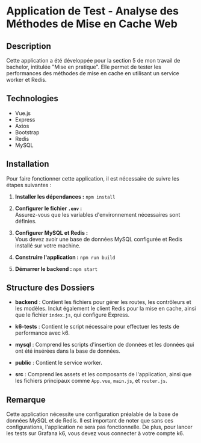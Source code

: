 # Application de Test - Analyse des Méthodes de Mise en Cache Web

## Description
Cette application a été développée pour la section 5 de mon travail de bachelor, intitulée "Mise en pratique". Elle permet de tester les performances des méthodes de mise en cache en utilisant un service worker et Redis.

## Technologies
- Vue.js
- Express
- Axios
- Bootstrap
- Redis
- MySQL

## Installation
Pour faire fonctionner cette application, il est nécessaire de suivre les étapes suivantes :

1. **Installer les dépendances :**
   `npm install`

2. **Configurer le fichier `.env` :**  
   Assurez-vous que les variables d'environnement nécessaires sont définies.

3. **Configurer MySQL et Redis :**  
   Vous devez avoir une base de données MySQL configurée et Redis installé sur votre machine.

4. **Construire l'application :**
   `npm run build`

5. **Démarrer le backend :**
   `npm start`

## Structure des Dossiers
- **backend** : Contient les fichiers pour gérer les routes, les contrôleurs et les modèles. Inclut également le client Redis pour la mise en cache, ainsi que le fichier `index.js`, qui configure Express.
  
- **k6-tests** : Contient le script nécessaire pour effectuer les tests de performance avec k6.

- **mysql** : Comprend les scripts d'insertion de données et les données qui ont été insérées dans la base de données.

- **public** : Contient le service worker.

- **src** : Comprend les assets et les composants de l'application, ainsi que les fichiers principaux comme `App.vue`, `main.js`, et `router.js`.

## Remarque
Cette application nécessite une configuration préalable de la base de données MySQL et de Redis. Il est important de noter que sans ces configurations, l'application ne sera pas fonctionnelle. De plus, pour lancer les tests sur Grafana k6, vous devez vous connecter à votre compte k6.
